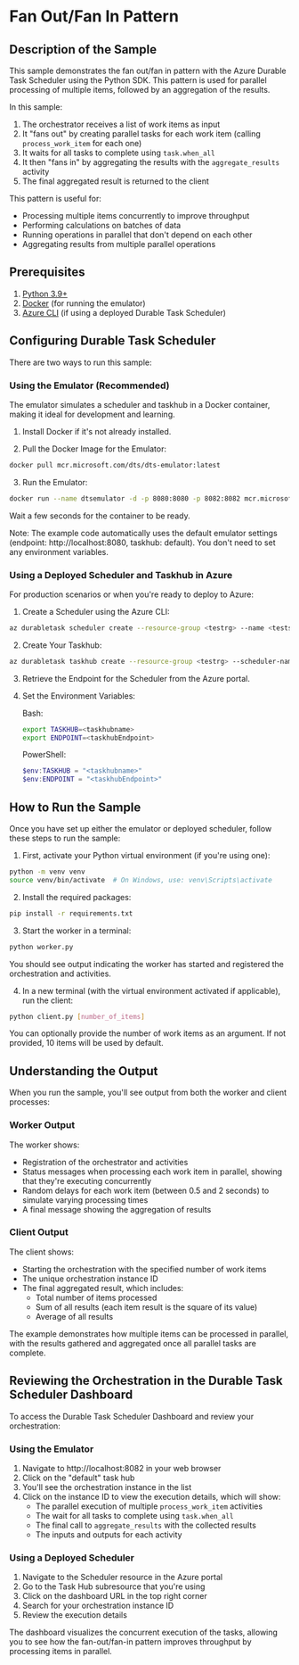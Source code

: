 # Fan Out/Fan In Pattern

## Description of the Sample

This sample demonstrates the fan out/fan in pattern with the Azure Durable Task Scheduler using the Python SDK. This pattern is used for parallel processing of multiple items, followed by an aggregation of the results.

In this sample:
1. The orchestrator receives a list of work items as input
2. It "fans out" by creating parallel tasks for each work item (calling `process_work_item` for each one)
3. It waits for all tasks to complete using `task.when_all`
4. It then "fans in" by aggregating the results with the `aggregate_results` activity
5. The final aggregated result is returned to the client

This pattern is useful for:
- Processing multiple items concurrently to improve throughput
- Performing calculations on batches of data
- Running operations in parallel that don't depend on each other
- Aggregating results from multiple parallel operations

## Prerequisites

1. [Python 3.9+](https://www.python.org/downloads/)
2. [Docker](https://www.docker.com/products/docker-desktop/) (for running the emulator)
3. [Azure CLI](https://docs.microsoft.com/cli/azure/install-azure-cli) (if using a deployed Durable Task Scheduler)

## Configuring Durable Task Scheduler

There are two ways to run this sample:

### Using the Emulator (Recommended)

The emulator simulates a scheduler and taskhub in a Docker container, making it ideal for development and learning.

1. Install Docker if it's not already installed.

2. Pull the Docker Image for the Emulator:
```bash
docker pull mcr.microsoft.com/dts/dts-emulator:latest
```

3. Run the Emulator:
```bash
docker run --name dtsemulator -d -p 8080:8080 -p 8082:8082 mcr.microsoft.com/dts/dts-emulator:latest
```
Wait a few seconds for the container to be ready.

Note: The example code automatically uses the default emulator settings (endpoint: http://localhost:8080, taskhub: default). You don't need to set any environment variables.

### Using a Deployed Scheduler and Taskhub in Azure

For production scenarios or when you're ready to deploy to Azure:

1. Create a Scheduler using the Azure CLI:
```bash
az durabletask scheduler create --resource-group <testrg> --name <testscheduler> --location <eastus> --ip-allowlist "[0.0.0.0/0]" --sku-capacity 1 --sku-name "Dedicated" --tags "{'myattribute':'myvalue'}"
```

2. Create Your Taskhub:
```bash
az durabletask taskhub create --resource-group <testrg> --scheduler-name <testscheduler> --name <testtaskhub>
```

3. Retrieve the Endpoint for the Scheduler from the Azure portal.

4. Set the Environment Variables:

   Bash:
   ```bash
   export TASKHUB=<taskhubname>
   export ENDPOINT=<taskhubEndpoint>
   ```

   PowerShell:
   ```powershell
   $env:TASKHUB = "<taskhubname>"
   $env:ENDPOINT = "<taskhubEndpoint>"
   ```

## How to Run the Sample

Once you have set up either the emulator or deployed scheduler, follow these steps to run the sample:

1. First, activate your Python virtual environment (if you're using one):
```bash
python -m venv venv
source venv/bin/activate  # On Windows, use: venv\Scripts\activate
```

2. Install the required packages:
```bash
pip install -r requirements.txt
```

3. Start the worker in a terminal:
```bash
python worker.py
```
You should see output indicating the worker has started and registered the orchestration and activities.

4. In a new terminal (with the virtual environment activated if applicable), run the client:
```bash
python client.py [number_of_items]
```
You can optionally provide the number of work items as an argument. If not provided, 10 items will be used by default.

## Understanding the Output

When you run the sample, you'll see output from both the worker and client processes:

### Worker Output
The worker shows:
- Registration of the orchestrator and activities
- Status messages when processing each work item in parallel, showing that they're executing concurrently
- Random delays for each work item (between 0.5 and 2 seconds) to simulate varying processing times
- A final message showing the aggregation of results

### Client Output
The client shows:
- Starting the orchestration with the specified number of work items
- The unique orchestration instance ID
- The final aggregated result, which includes:
  - Total number of items processed
  - Sum of all results (each item result is the square of its value)
  - Average of all results

The example demonstrates how multiple items can be processed in parallel, with the results gathered and aggregated once all parallel tasks are complete.

## Reviewing the Orchestration in the Durable Task Scheduler Dashboard

To access the Durable Task Scheduler Dashboard and review your orchestration:

### Using the Emulator
1. Navigate to http://localhost:8082 in your web browser
2. Click on the "default" task hub
3. You'll see the orchestration instance in the list
4. Click on the instance ID to view the execution details, which will show:
   - The parallel execution of multiple `process_work_item` activities
   - The wait for all tasks to complete using `task.when_all`
   - The final call to `aggregate_results` with the collected results
   - The inputs and outputs for each activity

### Using a Deployed Scheduler
1. Navigate to the Scheduler resource in the Azure portal
2. Go to the Task Hub subresource that you're using
3. Click on the dashboard URL in the top right corner
4. Search for your orchestration instance ID
5. Review the execution details

The dashboard visualizes the concurrent execution of the tasks, allowing you to see how the fan-out/fan-in pattern improves throughput by processing items in parallel.
